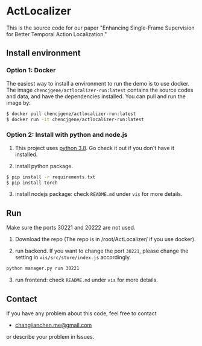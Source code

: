# ActLocalizer

This is the source code for our paper "Enhancing Single-Frame Supervision for Better Temporal Action Localization."

## Install environment

### Option 1: Docker
The easiest way to install a environment to run the demo is to use docker. The image `chencjgene/actlocalizer-run:latest` contains the source codes and data, and have the dependencies installed. You can pull and run the image by:

```sh
$ docker pull chencjgene/actlocalizer-run:latest
$ docker run -it chencjgene/actlocalizer-run:latest
```

### Option 2: Install with python and node.js
1. This project uses [python 3.8](https://www.python.org/). Go check it out if you don't have it installed.

2. install python package.
```sh
$ pip install -r requirements.txt
$ pip install torch
```

3. install nodejs package: check `README.md` under `vis` for more details.

## Run
Make sure the ports 30221 and 20222 are not used.

1. Download the repo (The repo is in /root/ActLocalizer/ if you use docker).

2. run backend. If you want to change the port `30221`, please change the setting in `vis/src/store/index.js` accordingly.
```sh
python manager.py run 30221
```

3. run frontend: check `README.md` under `vis` for more details.

## Contact
If you have any problem about this code, feel free to contact
- changjianchen.me@gmail.com

or describe your problem in Issues.
